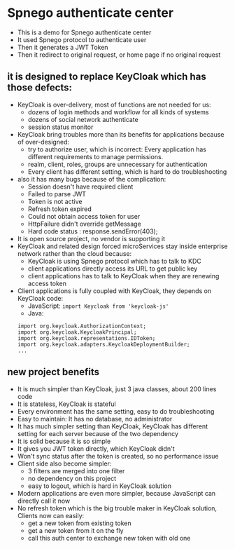 Spnego authenticate center
=========

+ This is a demo for Spnego authenticate center
+ It used Spnego protocol to authenticate user
+ Then it generates a JWT Token
+ Then it redirect to original request, or home page if no original request

## it is designed to replace KeyCloak which has those defects:

+ KeyCloak is over-delivery, most of functions are not needed for us:
	+ dozens of login methods and workflow for all kinds of systems
	+ dozens of social network authenticate
	+ session status monitor	
+ KeyCloak bring troubles more than its benefits for applications because of over-designed:	
	+ try to authorize user, which is incorrect: Every application has different requirements to manage permissions.
	+ realm, client, roles, groups are unnecessary for authentication
	+ Every client has different setting, which is hard to do troubleshooting 
+ also it has many bugs because of the complication: 
	+ Session doesn't have required client
	+ Failed to parse JWT
	+ Token is not active
	+ Refresh token expired
	+ Could not obtain access token for user	
	+ HttpFailure didn't override getMessage
	+ Hard code status : response.sendError(403); 	
+ It is open source project, no vendor is supporting it
+ KeyCloak and related design forced microServices stay inside enterprise network rather than the cloud because:
	+ KeyCloak is using Spnego protocol which has to talk to KDC
	+ client applications directly access its URL to get public key
	+ client applications has to talk to KeyCloak when they are renewing access token
+ Client applications is fully coupled with KeyCloak, they depends on KeyCloak code:
	+ JavaScript: `import Keycloak from 'keycloak-js'`
	+ Java: 
	```
	import org.keycloak.AuthorizationContext;
	import org.keycloak.KeycloakPrincipal;
	import org.keycloak.representations.IDToken;
	import org.keycloak.adapters.KeycloakDeploymentBuilder;
	...
	```
 

## new project benefits
+ It is much simpler than KeyCloak, just 3 java classes, about 200 lines code
+ It is stateless, KeyCloak is stateful
+ Every environment has the same setting, easy to do troubleshooting
+ Easy to maintain: It has no database, no administrator 
+ It has much simpler setting than KeyCloak, KeyCloak has different setting for each server because of the two dependency
+ It is solid because it is so simple
+ It gives you JWT token directly, which KeyCloak didn't
+ Won't sync status after the token is created, so no performance issue
+ Client side also become simpler:
	+ 3 filters are merged into one filter
	+ no dependency on this project
	+ easy to logout, which is hard in KeyCloak solution
+ Modern applications are even more simpler, because JavaScript can directly call it now 
+ No refresh token which is the big trouble maker in KeyCloak solution, Clients now can easily:
	+ get a new token from existing token
	+ get a new token from it on the fly
	+ call this auth center to exchange new token with old one
